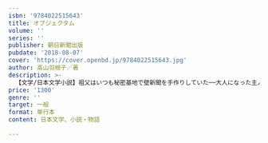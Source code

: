 ```yaml
---
isbn: '9784022515643'
title: オブジェクタム
volume: ''
series: ''
publisher: 朝日新聞出版
pubdate: '2018-08-07'
cover: 'https://cover.openbd.jp/9784022515643.jpg'
author: 高山羽根子／著
description: >-
  【文学/日本文学小説】祖父はいつも秘密基地で壁新聞を手作りしていた──大人になった主人公が記憶の断片を追いながら、ある事件と祖父の真相のかかわり合いを探る（「オブジェクタム」）ほか、林芙美子文学賞受賞作「太陽の側の島」など３篇を収録。
price: '1300'
genre: ''
target: 一般
format: 単行本
content: 日本文学、小説・物語

---
```

